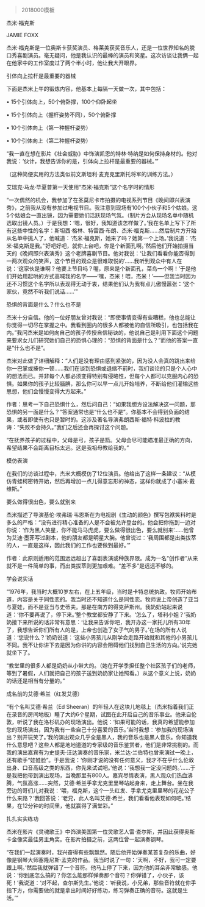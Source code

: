 # 
> 2018000模板




杰米·福克斯


JAMIE FOXX


杰米·福克斯是一位奥斯卡获奖演员、格莱美获奖音乐人，还是一位世界知名的脱口秀喜剧演员。毫无疑问，他是我认识的最棒的演员和笑星。这次访谈让我俩一起在他家中的工作室度过了两个半小时，他让我大开眼界。


引体向上拉杆是最重要的器械

下面是杰米上午的锻炼内容，他基本上每隔一天做一次，其中包括：


• 15个引体向上，50个俯卧撑，100个仰卧起坐

• 15个引体向上（握杆姿势不同），50个俯卧撑

• 10个引体向上（第一种握杆姿势）

• 10个引体向上（第二种握杆姿势）


“我一直在想在影片《社会威胁》中饰演凯恩的特林·特纳是如何保持身材的。他对我说：‘伙计，我想告诉你的是，引体向上拉杆是最重要的器械。’”

（这种简便实用的方法类似前文斯坦利·麦克克里斯托将军的训练方法。）


艾瑞克·马龙·毕夏普第一天使用“杰米·福克斯”这个名字时的情形

“一次偶然的机会，我参加了在圣莫尼卡市拍摄的电视系列节目《晚间即兴表演秀》，之前我从没有参加过电视节目。我注意到现场有100个小伙子和5个姑娘。这5个姑娘会一直出镜，因为需要她们活跃现场气氛。（制片方会从现场名单中随机选取出镜人员。）于是我想：‘嗯，很好，我知道该怎样做了。’我在名单上写下了所有这些中性的名字：斯坦西·格林、特雷西·布朗、杰米·福克斯……然后制片方开始从名单中挑人了，他喊道：‘杰米·福克斯，她来了吗？她第一个上场。’我说道：‘杰米·福克斯是我。’‘好吧好吧，就你上台吧，你是个新面孔啊。’然后他们开始拍摄当天的《晚间即兴表演秀》这个老牌喜剧节目。他对我说：‘让我们看看你能否得到一两次观众的笑声，这个节目的观众是很难取悦的’……我听到观众中有人在说：‘这家伙是谁啊？他要上节目吗？喔，原来是个新面孔，菜鸟一个啊！’于是他们开始用起哄的方式高喊我的名字——‘嘿，杰米！喂，杰米！’——但我当时因为还不习惯这个名字所以表现得无动于衷，结果他们认为我有点儿傲慢嚣张：‘这个家伙，竟然不听我们说话……’”


恐惧的背面是什么？什么也不是

杰米十分自信。他的一位好朋友曾对我说：“即使事情变得有些糟糕，他也总能让你觉得一切尽在掌握之中。我看到圈内的很多人都被他的自信所吸引，也包括我在内。”我问杰米是如何向自己的孩子传授自信秘诀的，他说自己是利用下面这个问题来要求女儿们研究她们自己的恐惧心理的：“恐惧的背面是什么？”而他的答案一直是“什么也不是”。

杰米对此做了详细解释：“人们是没有理由感到紧张的，因为没人会真的跳出来给你一巴掌或揍你一顿……我们在谈到恐惧或退缩不前时，我们谈论的只是个人心中的想法而已。并非每个人都必须变得特别有侵略性，但每个人都可以克服内心的恐惧。如果你的孩子比较腼腆，那么你可以早一点儿开始培养，不断给他们灌输这些思想，他们会慢慢变得大方起来。”


作者：思考一下自己恐惧什么，然后问自己：“如果我想方设法解决这一问题，那恐惧的另一面是什么？”答案通常也是“什么也不是”。你基本不会得到负面的结果，或者即使有也只是暂时的。这涉及著名导演弗朗西斯·福特·科波拉的教诲：“失败不会持久。”我们之后还会再探讨这个问题。




“在抚养孩子的过程中，父母是弓，孩子是箭。父母会尽可能瞄准最正确的方向，希望结果不会距离目标太远。这是我祖母教给我的。”




模仿表演

在我们的访谈过程中，杰米大概模仿了12位演员。他给出了这样一条建议：“从模仿青蛙柯密特开始，然后再增加一点儿得意忘形的神态，这样你就成了小塞米·戴维斯。”


要么做得很出色，要么就别来

杰米描述了导演基伦·埃弗瑞·韦恩斯在为电视剧《生动的颜色》撰写包袱笑料时是多么的严格：“没有进行精心准备的人是不会被允许登台的。他会把你拖到一边对你说：‘作为黑人笑星，你不能马马虎虎，要么做得很出色，要么就别来’……他曾为艾迪·墨菲写过剧本，他的朋友都是明星大腕。他曾说过：‘我周围都是出类拔萃的人，一直是这样，因此我们的工作也要做到最好。’”


作者：此原则适用的范围远远超出了喜剧表演或种族界限。成为一名“创作者”从来就不是一件简单的事，而出类拔萃则更加艰难。“差不多”是远远不够的。




学会说实话

“1976年，我当时大概10岁左右，在上五年级，当时是卡特总统执政。牧师开始布道，内容是关于同性恋的。我当时还不知道什么是同性恋。牧师说上帝创造了亚当与夏娃，而不是亚当与史蒂夫。那是在南方的得克萨斯州。我奶奶站起来说道：‘你不要再说了，停下来。’整个教堂都安静了下来。‘怎么了，塔利小姐？’我奶奶接下来所说的话非常有意思：‘让我来告诉你吧，我开办这一家托儿所有30年了，我想告诉你们所有人的是，上帝也创造了女子气的男子。’在场的所有人说道：‘您说什么？’奶奶说道：‘这些小男孩儿从刚学会走路开始就和其他的小男孩儿不同。我不让你讲下去是因为你讲的内容会阻碍他们找到自己生活的方向。’说完她就坐下了。

“教堂里的很多人都是奶奶从小带大的。（她在开学季担任整个社区孩子们的老师，等到了暑假，人们就把自己的孩子送到奶奶家让她照看。）从这个意义上说，奶奶的话还是相当有分量的。”


成名前的艾德·希兰（红发艾德）

“有个名叫艾德·希兰（Ed Sheeran）的年轻人在这块儿地毯上（杰米指着我们正在录音的房间地板）睡了大约6个星期，试图在此开启自己的音乐事业。他来自伦敦，听说了我在洛杉矶办的现场演出。他说：‘如果可能的话，我真的希望能参加您的现场演出，因为我有一些自己十分喜爱的音乐。’当时我想：‘参加我的现场演出？别开玩笑了。’我的演出观众几乎全是黑人，我的音乐也是黑人音乐。你知道我什么意思吧？这些人都是地地道道的专家级的音乐鉴赏者，他们是非常挑剔的。而我的演出嘉宾有为史提夫·汪达演奏的音乐家，米兰达·兰伯特也曾来演过一晚上，还有歌手“娃娃脸”。于是我说：‘你刚才说的没有任何意义，我才不在乎什么伦敦出身、口音高级之类的东西，你先来试试吧。’他说：‘我想我一定没问题的。’……于是我把他带到演出现场，当晚那里有800人。嘉宾尽情表演，黑人观众们热血沸腾，气氛高涨……突然，艾德·希兰手拿尤克里里琴站起身来，走上舞台。坐在我旁边的哥们儿对我说：‘喂，福克斯，这个一头红发、手拿尤克里里琴的花花公子什么来路？’我回答说：‘老兄，此人名叫艾德·希兰，我们看看他表现如何吧。’结果，在12分钟的时间里，他就赢得了满堂彩。”


扎扎实实练功

杰米在影片《灵魂歌王》中饰演美国第一位灵歌艺人雷·查尔斯，并因此获得奥斯卡金像奖最佳男主角奖。在影片拍摄之前，这两位曾一起演奏钢琴。

“在我们一起演奏时，我兴奋得有些飘飘然。随后他开始弹奏某首复杂的乐曲，好像是钢琴大师塞隆尼斯·孟克的作品。我当时说了一句：‘天啊，不好，我可一定要跟上啊。’然后我就弹错了一个音符。他马上停了下来，因为他的耳朵非常敏感。他说：‘你到底怎么搞的？你怎么能那样弹奏那个音符？你弹错了，小伙子，该死！’我说道：‘对不起，查尔斯先生。’他说：‘听我说，小兄弟，那些音符就在你手指下方，你需要做的就是拿出时间好好练功，练习弹奏正确的音符。这就是生活。’”

